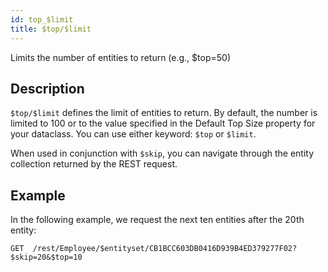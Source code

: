 ```yaml
---
id: top_$limit
title: $top/$limit
---
```


Limits the number of entities to return (e.g., $top=50)	

## Description   

`$top/$limit` defines the limit of entities to return. By default, the number is limited to 100 or to the value specified in the Default Top Size property for your dataclass. You can use either keyword: `$top` or `$limit`.

When used in conjunction with `$skip`, you can navigate through the entity collection returned by the REST request.

## Example  

In the following example, we request the next ten entities after the 20th entity:

`GET  /rest/Employee/$entityset/CB1BCC603DB0416D939B4ED379277F02?$skip=20&$top=10`